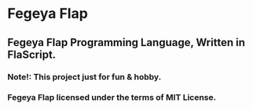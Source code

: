 # Fegeya Flap
## Fegeya Flap Programming Language, Written in FlaScript.

### Note!: This project just for fun & hobby.

### Fegeya Flap licensed under the terms of MIT License.
